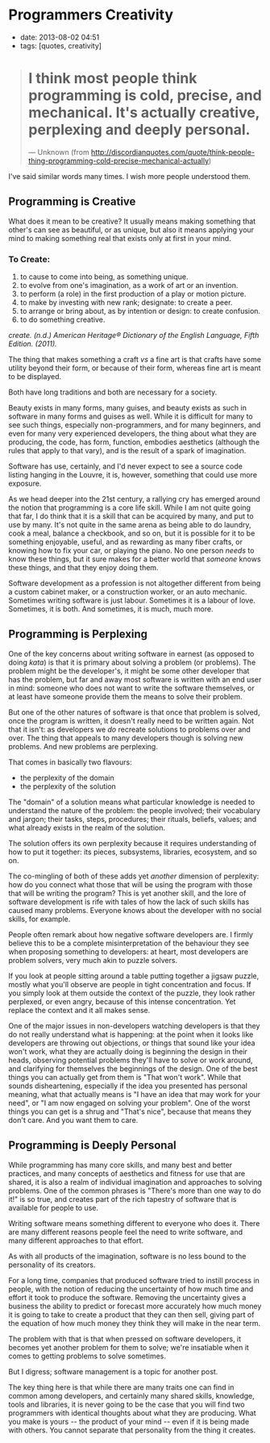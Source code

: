 # Programmers Creativity

- date: 2013-08-02 04:51
- tags: [quotes, creativity]

> # I think most people think programming is cold, precise, and mechanical. It's actually creative, perplexing and deeply personal.
> — Unknown (from http://discordianquotes.com/quote/think-people-thing-programming-cold-precise-mechanical-actually)

I've said similar words many times. I wish more people understood
them.

## Programming is Creative

What does it mean to be creative? It usually means making something
that other's can see as beautiful, or as unique, but also it means
applying your mind to making something real that exists only at first
in your mind.

### To Create:

1. to cause to come into being, as something unique.
2. to evolve from one's imagination, as a work of art or an invention.
3. to perform (a role) in the first production of a play or motion picture.
4. to make by investing with new rank; designate: to create a peer.
5. to arrange or bring about, as by intention or design: to create confusion.
6. to do something creative.

<cite href="https://www.thefreedictionary.com/create">create. (n.d.) American Heritage® Dictionary of the English Language, Fifth Edition. (2011). </cite>


The thing that makes something a craft *vs* a fine art is that crafts
have some utility beyond their form, or because of their form, whereas
fine art is meant to be displayed.

Both have long traditions and both are necessary for a society.

Beauty exists in many forms, many guises, and beauty exists as such in
software in many forms and guises as well. While it is difficult for
many to see such things, especially non-programmers, and for many
beginners, and even for many very experienced developers, the thing
about what they are producing, the code, has form, function, embodies
aesthetics (although the rules that apply to that vary), and is the
result of a spark of imagination.

Software has use, certainly, and I'd never expect to see a source code
listing hanging in the Louvre, it is, however, something that could
use more exposure.

As we head deeper into the 21st century, a rallying cry has emerged
around the notion that programming is a core life skill. While I am
not quite going that far, I do think that it is a skill that can be
acquired by many, and put to use by many. It's not quite in the same
arena as being able to do laundry, cook a meal, balance a checkbook,
and so on, but it is possible for it to be something enjoyable,
useful, and as rewarding as many fiber crafts, or knowing how to fix
your car, or playing the piano. No one person *needs* to know these
things, but it sure makes for a better world that *someone* knows
these things, and that they enjoy doing them.

Software development as a profession is not altogether different from
being a custom cabinet maker, or a construction worker, or an auto
mechanic. Sometimes writing software is just labour. Sometimes it is a
labour of love. Sometimes, it is both. And sometimes, it is much, much
more.

## Programming is Perplexing

One of the key concerns about writing software in earnest (as opposed
to doing *kata*) is that it is primary about solving a problem (or
problems). The problem might be the developer's, it might be some
other developer that has the problem, but far and away most software
is written with an end user in mind: someone who does not want to
write the software themselves, or at least have someone provide them
the means to solve their problem.

But one of the other natures of software is that once that problem is
solved, once the program is written, it doesn't really need to be
written again. Not that it isn't: as developers we *do* recreate
solutions to problems over and over. The thing that appeals to many
developers though is solving new problems. And new problems are
perplexing.

That comes in basically two flavours:

* the perplexity of the domain
* the perplexity of the solution

The "domain" of a solution means what particular knowledge is needed
to understand the nature of the problem: the people involved; their
vocabulary and jargon; their tasks, steps, procedures; their rituals,
beliefs, values; and what already exists in the realm of the solution.

The solution offers its own perplexity because it requires
understanding of how to put it together: its pieces, subsystems,
libraries, ecosystem, and so on.

The co-mingling of both of these adds yet *another* dimension of
perplexity: how do you connect what those that will be using the
program with those that will be writing the program? This is yet
another skill, and the lore of software development is rife with tales
of how the lack of such skills has caused many problems. Everyone
knows about the developer with no social skills, for example.

People often remark about how negative software developers are. I
firmly believe this to be a complete misinterpretation of the
behaviour they see when proposing something to developers: at heart,
most developers are problem solvers, very much akin to puzzle
solvers.

If you look at people sitting around a table putting together a jigsaw
puzzle, mostly what you'll observe are people in tight concentration
and focus. If you simply look at them outside the context of the
puzzle, they look rather perplexed, or even angry, because of this
intense concentration. Yet replace the context and it all makes sense.

One of the major issues in non-developers watching developers is that
they do not really understand what is happening: at the point when it
looks like developers are throwing out objections, or things that
sound like your idea won't work, what they are actually doing is
beginning the design in their heads, observing potential problems
they'll have to solve or work around, and clarifying for themselves
the beginnings of the design. One of the best things you can actually
get from them is "That won't work". While that sounds disheartening,
especially if the idea you presented has personal meaning, what that
actually means is "I have an idea that may work for your need", or "I
am now engaged on solving your problem". One of the worst things you
can get is a shrug and "That's nice", because that means they don't
care. And you want them to care.

## Programming is Deeply Personal

While programming has many core skills, and many best and better
practices, and many concepts of aesthetics and fitness for use that
are shared, it is also a realm of individual imagination and
approaches to solving problems. One of the common phrases is "There's
more than one way to do it!" is so true, and creates part of the rich
tapestry of software that is available for people to use.

Writing software means something different to everyone who does
it. There are many different reasons people feel the need to write
software, and many different approaches to that effort.

As with all products of the imagination, software is no less bound to
the personality of its creators.

For a long time, companies that produced software tried to instill
process in people, with the notion of reducing the uncertainty of how
much time and effort it took to produce the software. Removing the
uncertainty gives a business the ability to predict or forecast more
accurately how much money it is going to take to create a product that
they can then sell, giving part of the equation of how much money they
think they will make in the near term.

The problem with that is that when pressed on software developers, it
becomes yet another problem for them to solve; we're insatiable when
it comes to getting problems to solve sometimes.

But I digress; software management is a topic for another post.

The key thing here is that while there are many traits one can find in
common among developers, and certainly many shared skills, knowledge,
tools and libraries, it is never going to be the case that you will
find two programmers with identical thoughts about what they are
producing. What you make is yours -- the product of your mind -- even
if it is being made with others. You cannot separate that personality
from the thing it creates.
